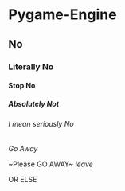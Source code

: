 # Pygame-Engine
## No
### Literally No
#### Stop No
##### Absolutely Not
###### I mean seriously No

_Go Away_

~Please GO AWAY~ *leave*

OR ELSE
